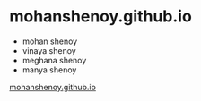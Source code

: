 # mohanshenoy.github.io
* mohan shenoy
* vinaya shenoy
* meghana shenoy
* manya shenoy

[mohanshenoy.github.io](http://mohanshenoy.github.io)





